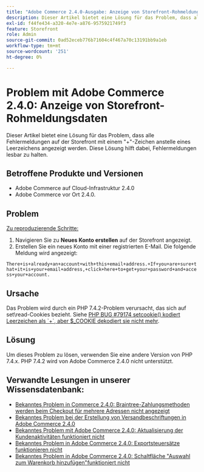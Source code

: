 ```yaml
---
title: "Adobe Commerce 2.4.0-Ausgabe: Anzeige von Storefront-Rohmeldungsdaten"
description: Dieser Artikel bietet eine Lösung für das Problem, dass alle Fehlermeldungen auf der Storefront mit einem "+"-Zeichen anstelle eines Leerzeichens angezeigt werden. Diese Lösung hilft dabei, Fehlermeldungen lesbar zu halten.
exl-id: f44fe434-a320-4e7e-a876-9575921749f3
feature: Storefront
role: Admin
source-git-commit: 0ad52eceb776b71604c4f467a70c13191bb9a1eb
workflow-type: tm+mt
source-wordcount: '251'
ht-degree: 0%

---
```


# Problem mit Adobe Commerce 2.4.0: Anzeige von Storefront-Rohmeldungsdaten

Dieser Artikel bietet eine Lösung für das Problem, dass alle Fehlermeldungen auf der Storefront mit einem &quot;+&quot;-Zeichen anstelle eines Leerzeichens angezeigt werden. Diese Lösung hilft dabei, Fehlermeldungen lesbar zu halten.

## Betroffene Produkte und Versionen

* Adobe Commerce auf Cloud-Infrastruktur 2.4.0
* Adobe Commerce vor Ort 2.4.0.

## Problem

<u>Zu reproduzierende Schritte:</u>

1. Navigieren Sie zu **Neues Konto erstellen** auf der Storefront angezeigt.
1. Erstellen Sie ein neues Konto mit einer registrierten E-Mail. Die folgende Meldung wird angezeigt:

`There+is+already+an+account+with+this+email+address.+If+you+are+sure+that+it+is+your+email+address,+click+here+to+get+your+password+and+access+your+account.`

## Ursache

Das Problem wird durch ein PHP 7.4.2-Problem verursacht, das sich auf set\\read-Cookies bezieht. Siehe [PHP BUG \#79174 setcookie() kodiert Leerzeichen als \`+\`, aber $\_COOKIE dekodiert sie nicht mehr](https://bugs.php.net/bug.php?id=79174).

## Lösung

Um dieses Problem zu lösen, verwenden Sie eine andere Version von PHP 7.4.x. PHP 7.4.2 wird von Adobe Commerce 2.4.0 nicht unterstützt.

## Verwandte Lesungen in unserer Wissensdatenbank:

* [Bekanntes Problem in Commerce 2.4.0: Braintree-Zahlungsmethoden werden beim Checkout für mehrere Adressen nicht angezeigt](/help/troubleshooting/payments/magento-2-4-0-braintree-not-in-multiple-addresses-checkout.md)
* [Bekanntes Problem bei der Erstellung von Versandbeschriftungen in Adobe Commerce 2.4.0](/help/troubleshooting/known-issues-patches-attached/shipping-labels-creation-known-issue-in-magento-2-4-0.md)
* [Bekanntes Problem mit Adobe Commerce 2.4.0: Aktualisierung der Kundenaktivitäten funktioniert nicht](/help/troubleshooting/miscellaneous/magento-2-4-0-refresh-on-customer-activities-does-not-work.md)
* [Bekanntes Problem in Adobe Commerce 2.4.0: Exportsteuersätze funktionieren nicht](/help/troubleshooting/miscellaneous/magento-2-4-0-known-issue-export-tax-rates-does-not-work.md)
* [Bekanntes Problem in Adobe Commerce 2.4.0: Schaltfläche &quot;Auswahl zum Warenkorb hinzufügen&quot;funktioniert nicht](/help/troubleshooting/miscellaneous/magento-2-4-0-add-selections-to-my-cart-does-not-work.md)
